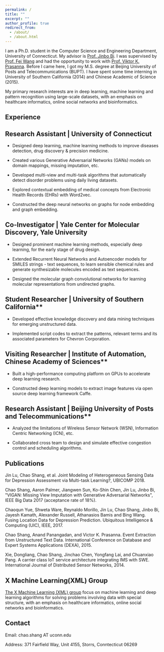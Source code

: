 ```yaml
---
permalink: /
title: ""
excerpt: ""
author_profile: true
redirect_from: 
  - /about/
  - /about.html
---
```


I am a Ph.D. student in the Computer Science and Engineering Department, University of Connecticut. My advisor is [Prof. Jinbo Bi](http://www.engr.uconn.edu/~jinbo/). I was supervised by [Prof. Fei Wang](https://sites.google.com/site/feiwang03/) and had the opportunity to work with [Prof. Viktor K. Prasanna](http://halcyon.usc.edu/~pk/prasannawebsite/). Before I came here, I got my M.S. degree at Beijing University of Posts and Telecommunications (BUPT). I have spent some time interning in University of Southern California (2014) and Chinese Academic of Science (2015).

My primary research interests are in deep learning, machine learning and pattern recognition using large-scale datasets, with an emphasis on healthcare informatics, online social networks and bioinformatics. 

Experience
------

## Research Assistant | University of Connecticut

- Designed deep learning, machine learning methods to improve diseases detection, drug discovery & precision medicine. 

- Created various Generative Adversarial Networks (GANs) models on domain mappings, missing imputation, etc.

- Developed multi-view and multi-task algorithms that automatically detect disorder problems using daily living datasets.

- Explored contextual embedding of medical concepts from Electronic Health Records (EHRs) with Word2vec.

- Constructed the deep neural networks on graphs for node embedding and graph embedding.

## Co-Investigator | Yale Center for Molecular Discovery, Yale University

- Designed prominent machine learning methods, especially deep learning, for the early stage of drug design.

- Extended Recurrent Neural Networks and Autoencoder models for SMILES strings - text sequences, to learn sensible chemical rules and generate synthesizable molecules encoded as text sequences.

- Designed the molecular graph convolutional networks for learning molecular representations from undirected graphs.

## Student Researcher | University of Southern California**

- Developed effective knowledge discovery and data mining techniques for emerging unstructured data. 

- Implemented script codes to extract the patterns, relevant terms and its associated parameters for Chevron Corporation.

## Visiting Researcher | Institute of Automation, Chinese Academy of Sciences**

- Built a high-performance computing platform on GPUs to accelerate deep learning research.

- Constructed deep learning models to extract image features via open source deep learning framework Caffe.

## Research Assistant | Beijing University of Posts and Telecommunications**

- Analyzed the limitations of Wireless Sensor Network (WSN), Information Centric Networking (ICN), etc. 

- Collaborated cross team to design and simulate effective congestion control and scheduling algorithms.


Publications
------

Jin Lu, Chao Shang, et al. Joint Modeling of Heterogeneous Sensing Data for Depression Assessment via Multi-task Learning?, UBICOMP 2018.

Chao Shang, Aaron Palmer, Jiangwen Sun, Ko-Shin Chen, Jin Lu, Jinbo Bi, "VIGAN: Missing View Imputation with Generative Adversarial Networks", IEEE Big Data 2017 (acceptance rate of 18%).

Chaoqun Yue, Shweta Ware, Reynaldo Morillo, Jin Lu, Chao Shang, Jinbo Bi, Jayesh Kamath, Alexander Russell, Athanasios Bamis and Bing Wang. Fusing Location Data for Depression Prediction. Ubiquitous Intelligence & Computing (UIC), IEEE, 2017.

Chao Shang, Anand Panangadan, and Victor K. Prasanna. Event Extraction from Unstructured Text Data. International Conference on Database and Expert Systems Applications (DEXA), 2015.

Xie, Dongliang, Chao Shang, Jinchao Chen, Yongfang Lai, and Chuanxiao Pang. A carrier class IoT service architecture integrating IMS with SWE. International Journal of Distributed Sensor Networks, 2014.
		

X Machine Learning(XML) Group
------

[The X Machine Learning (XML) group](https://xmachinelearning.github.io/) focus on machine learning and deep learning algorithms for solving problems involving data with special structure, with an emphasis on healthcare informatics, online social networks and bioinformatics.


Contact
------

Email: chao.shang AT uconn.edu

Address: 371 Fairfield Way, Unit 4155, Storrs, Conntecticut 06269

